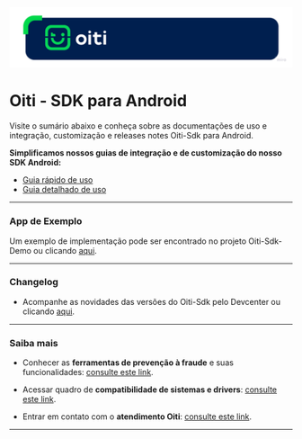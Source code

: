 <IMG  src="https://github.com/oititec/liveness-android-sdk/blob/main/Documentation/Images/OitiHeader.png?raw=true"  alt="OitiHeader.png"/>


# Oiti - SDK para Android

Visite o sumário abaixo e conheça sobre as documentações de uso e integração, customização e releases notes Oiti-Sdk para Android.


**Simplificamos nossos guias de integração e de customização do nosso SDK Android:**

- [Guia rápido de uso](https://devcenter.certiface.io/docs/guia-rapido-de-uso)
- [Guia detalhado de uso](https://devcenter.certiface.io/docs/guia-detalhado-de-uso)

--- 

### App de Exemplo

Um exemplo de implementação pode ser encontrado no projeto Oiti-Sdk-Demo ou clicando [aqui](https://github.com/oititec/oiti-sdk-demo).

--- 

### Changelog

- Acompanhe as novidades das versões do Oiti-Sdk pelo Devcenter ou clicando [aqui]().

---
### Saiba mais

- Conhecer as **ferramentas de prevenção à fraude** e suas funcionalidades: [consulte este link](https://devcenter.certiface.io/docs/certiface-funcionalidades).

- Acessar quadro de **compatibilidade de sistemas e drivers**: [consulte este link](https://devcenter.certiface.io/docs/compatibilidade-dos-servicos).

- Entrar em contato com o **atendimento Oiti**: [consulte este link](https://devcenter.certiface.io/docs/portal-de-atendimento).






------

